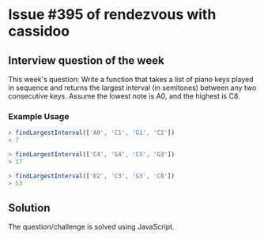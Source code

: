 # Issue #395 of rendezvous with cassidoo

## Interview question of the week

This week's question:
Write a function that takes a list of piano keys played in sequence and returns the largest interval (in semitones) between any two consecutive keys. Assume the lowest note is A0, and the highest is C8.


### Example Usage

```javascript
> findLargestInterval(['A0', 'C1', 'G1', 'C2'])
> 7

> findLargestInterval(['C4', 'G4', 'C5', 'G3'])
> 17

> findLargestInterval(['E2', 'C3', 'G3', 'C8'])
> 53
```

## Solution
The question/challenge is solved using JavaScript.
